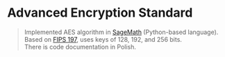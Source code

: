 # Advanced Encryption Standard

> Implemented AES algorithm in [SageMath](https://www.sagemath.org/) 
> (Python-based language). <br> 
> Based on [FIPS 197](https://nvlpubs.nist.gov/nistpubs/FIPS/NIST.FIPS.197.pdf),
> uses keys of 128, 192, and 256 bits. <br>
> There is code documentation in Polish.